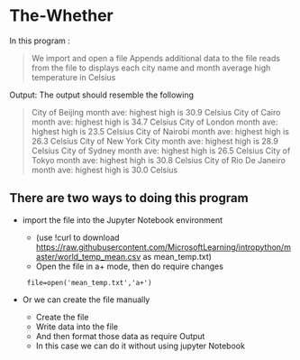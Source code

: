 # The-Whether

In this program :

> We import and open a file
> Appends additional data to the file
> reads from the file to displays each city name and month average high temperature in Celsius


Output: The output should resemble the following

> City of Beijing month ave: highest high is 30.9 Celsius
> City of Cairo month ave: highest high is 34.7 Celsius
> City of London month ave: highest high is 23.5 Celsius
> City of Nairobi month ave: highest high is 26.3 Celsius
> City of New York City month ave: highest high is 28.9 Celsius
> City of Sydney month ave: highest high is 26.5 Celsius
> City of Tokyo month ave: highest high is 30.8 Celsius
> City of Rio De Janeiro month ave: highest high is 30.0 Celsius


## There are two ways to doing this program

* import the file into the Jupyter Notebook environment
  - (use !curl to download https://raw.githubusercontent.com/MicrosoftLearning/intropython/master/world_temp_mean.csv as mean_temp.txt)
  - Open the file in a+ mode, then do require changes
   ```
    file=open('mean_temp.txt','a+')
   ```

* Or we can create the file manually
  - Create the file
  - Write data into the file
  - And then format those data as require Output
  - In this case we can do it without using jupyter Notebook  
